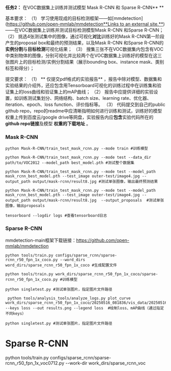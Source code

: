 **任务2：**
在VOC数据集上训练并测试模型 Mask R-CNN 和 Sparse R-CNN** **

基本要求：
（1） 学习使用现成的目标检测框架——如[mmdetection]([https://github.com/open-mmlab/mmdetection**Links to an external site.**](https://github.com/open-mmlab/mmdetection))——在VOC数据集上训练并测试目标检测模型Mask R-CNN 和Sparse R-CNN；
（2） 挑选4张测试集中的图像，通过可视化**对比**训练好的Mask R-CNN第一阶段产生的proposal box和最终的预测结果，以及Mask R-CNN 和Sparse R-CNN的**实例分割**与**目标检测**可视化结果；
（3） 搜集三张不在VOC数据集内包含有VOC中类别物体的图像，分别可视化并比较两个在VOC数据集上训练好的模型在这三张图片上的目标检测/实例分割结果（展示bounding box、instance mask、类别标签和得分）；

提交要求：
（1） ** 仅提交pdf格式的实验报告** ，报告中除对模型、数据集和实验结果的介绍外，还应包含用Tensorboard可视化的训练过程中在训练集和验证集上的loss曲线和验证集上的mAP曲线；
（2） 报告中应提供详细的实验设置，如训练测试集划分、网络结构、batch size、learning rate、优化器、iteration、epoch、loss function、评价指标等。
（3） 代码提交到自己的public github repo，repo的readme中应清晰指明如何进行训练和测试，训练好的模型权重上传到百度云/google drive等网盘，实验报告内应**包含**实验代码所在的**github repo链接**及模型 **权重的下载地址** 。


### Mask R-CNN

```
python Mask-R-CNN/train_test_mask_rcnn.py --mode train #训练模型
```

```
python Mask-R-CNN/train_test_mask_rcnn.py --mode test --data_dir path/to/VOC2012 --model_path best_model.pth #测试整个数据集
```

```
python Mask-R-CNN/train_test_mask_rcnn.py --mode test --model_path mask_rcnn_best_model.pth --test_image outer-test/image4.jpg --output_path output/mask-rcnn/result8.jpg #测试单张图像，输出最终预测结果
```

```
python Mask-R-CNN/train_test_mask_rcnn.py --mode test --model_path mask_rcnn_best_model.pth --test_image outer-test/image4.jpg --output_path output/mask-rcnn/result8.jpg  --output_proposals  #测试单张图像，输出proposals
```

```
tensorboard --logdir logs #查看tensorboard日志
```

### Sparse R-CNN

mmdetection-main框架下载链接：https://github.com/open-mmlab/mmdetection

```
python tools/train.py configs/sparse_rcnn/sparse-rcnn_r50_fpn_1x_coco.py --word_dirs word_dirs/sparse_rcnn_r50_fpn_1x_coco #生成配置文件
```

```
python tools/train.py work_dirs/sparse_rcnn_r50_fpn_1x_coco/sparse-rcnn_r50_fpn_1x_coco.py #训练模型
```

```
python singletest.py #测试单张图片，指定图片文件路径
```

```
 python tools/analysis_tools/analyze_logs.py plot_curve   work_dirs/sparse_rcnn_r50_fpn_1x_coco/20250516_081836/vis_data/20250516_081836.json     --keys loss --out results.png --legend loss  #绘制loss、mAP曲线（通过指定不同keys）
```

```
python singletest.py #测试单张图片，指定图片文件路径
```

# Sparse R-CNN



python tools/train.py configs/sparse_rcnn/sparse-rcnn_r50_fpn_1x_voc0712.py --work-dir work_dirs/sparse_rcnn_voc
